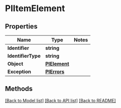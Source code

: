 # PIItemElement

## Properties
Name | Type | Notes
------------ | ------------- | -------------
**Identifier** | **string**
**IdentifierType** | **string**
**Object** | **[**PIElement**](../Model/PIElement.md)**
**Exception** | **[**PIErrors**](../Model/PIErrors.md)**

## Methods
[[Back to Model list]](../../README.md#documentation-for-models) [[Back to API list]](../../README.md#documentation-for-api-endpoints) [[Back to README]](../../README.md)
